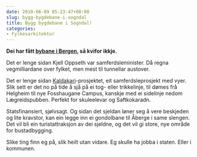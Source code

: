 ```yaml
---
date: 2010-06-09 05:23:47+00:00
slug: bygg-bygdebane-i-sogndal
title: Bygg bygdebane i Sogndal!
categories:
- Fylkesarkitektur
---
```


**Dei har fått [bybane i Bergen](http://www.bybanen.no/), så kvifor ikkje.**

Det er lenge sidan Kjell Oppseth var samferdsleminister. Då regna vegmilliardane over fylket, men mest til tunnellar austover.

<!--more-->

Det er lenge sidan [Kaldakari](http://www.nrk.no/nyheter/distrikt/nrk_sogn_og_fjordane/5162550.html)-prosjektet, eit samferdsleprosjekt med vyer. Slik sett er det no på tide å sjå på ei tog- eller trikkelinje, til dømes frå Helgheim til nye Fosshaugane Campus, kanskje med ei sidelinje nedom Lægreidspubben. Perfekt for skuleelevar og Saftkokaradn.

Statsfinansiert, sjølvsagt. Og sidan det sjeldan løner seg å vere beskjeden og lite kravstor, kan ein legge inn ei gondolbane til Åberge i same slengen. Det vil bli ein turistattraksjon av dei sjeldne, og det vil gi store, nye område for bustadbygging.

Slike ting finn eg på, slik heilt utan vidare. Eg skulle ha jobba i staten. Eller i kommunen.
